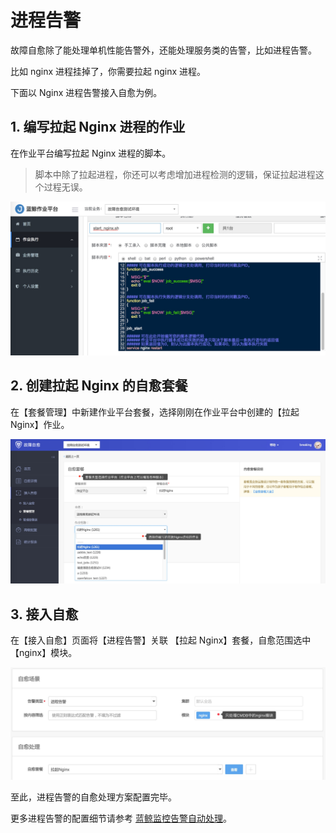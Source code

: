 # 进程告警
故障自愈除了能处理单机性能告警外，还能处理服务类的告警，比如进程告警。

比如 nginx 进程挂掉了，你需要拉起 nginx 进程。

下面以 Nginx 进程告警接入自愈为例。

## 1. 编写拉起 Nginx 进程的作业

在作业平台编写拉起 Nginx 进程的脚本。

> 脚本中除了拉起进程，你还可以考虑增加进程检测的逻辑，保证拉起进程这个过程无误。

![](media/14955087013221.jpg)

## 2. 创建拉起 Nginx 的自愈套餐

在【套餐管理】中新建作业平台套餐，选择刚刚在作业平台中创建的【拉起 Nginx】作业。

![](media/14955086379695.jpg)

## 3. 接入自愈

在【接入自愈】页面将【进程告警】关联 【拉起 Nginx】套餐，自愈范围选中【nginx】模块。

![](media/15360456528813.jpg)

至此，进程告警的自愈处理方案配置完毕。

更多进程告警的配置细节请参考 [蓝鲸监控告警自动处理](5.1/FTA/Function_Introduction/Alarm_Automatic_Processing.md)。
